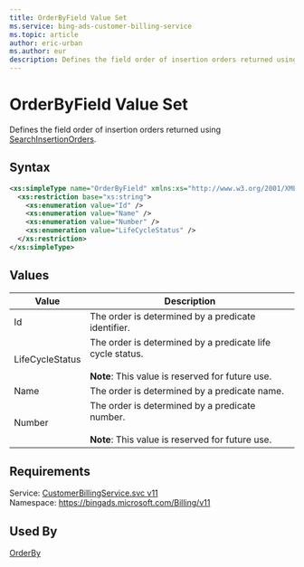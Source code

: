 ```yaml
---
title: OrderByField Value Set
ms.service: bing-ads-customer-billing-service
ms.topic: article
author: eric-urban
ms.author: eur
description: Defines the field order of insertion orders returned using [SearchInsertionOrders](../customer-billing-service/searchinsertionorders.md).
---
```

# OrderByField Value Set
Defines the field order of insertion orders returned using [SearchInsertionOrders](../customer-billing-service/searchinsertionorders.md).

## Syntax
```xml
<xs:simpleType name="OrderByField" xmlns:xs="http://www.w3.org/2001/XMLSchema">
  <xs:restriction base="xs:string">
    <xs:enumeration value="Id" />
    <xs:enumeration value="Name" />
    <xs:enumeration value="Number" />
    <xs:enumeration value="LifeCycleStatus" />
  </xs:restriction>
</xs:simpleType>
```

## <a name="values"></a>Values

|Value|Description|
|-----------|---------------|
|<a name="id"></a>Id|The order is determined by a predicate identifier.|
|<a name="lifecyclestatus"></a>LifeCycleStatus|The order is determined by a predicate life cycle status.<br /><br />**Note**: This value is reserved for future use.|
|<a name="name"></a>Name|The order is determined by a predicate name.|
|<a name="number"></a>Number|The order is determined by a predicate number.<br /><br />**Note**: This value is reserved for future use.|

## Requirements
Service: [CustomerBillingService.svc v11](https://clientcenter.api.bingads.microsoft.com/Api/Billing/v11/CustomerBillingService.svc)  
Namespace: https://bingads.microsoft.com/Billing/v11  

## Used By
[OrderBy](orderby.md)  

